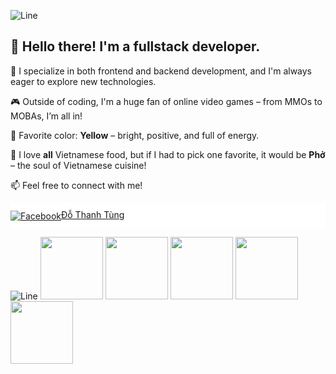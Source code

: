 ![Line](https://user-images.githubusercontent.com/74038190/212284100-561aa473-3905-4a80-b561-0d28506553ee.gif)
## 👋 Hello there! I'm a fullstack developer.

🎯 I specialize in both frontend and backend development, and I'm always eager to explore new technologies.

🎮 Outside of coding, I'm a huge fan of online video games – from MMOs to MOBAs, I’m all in!

💛 Favorite color: **Yellow** – bright, positive, and full of energy.

🍜 I love **all** Vietnamese food, but if I had to pick one favorite, it would be **Phở** – the soul of Vietnamese cuisine!

📫 Feel free to connect with me!
<div>
  <div style="display:flex; align-items: center; height: 40px; background-color: white"> 
    <a href="https://www.facebook.com/thanhtung.bbv" target="_blank">
        <img src="https://cdn-icons-png.flaticon.com/24/733/733547.png" alt="Facebook" style="vertical-align:middle;" />Đỗ Thanh Tùng
    </a>
  </div>
</div>

![Line](https://user-images.githubusercontent.com/74038190/212284100-561aa473-3905-4a80-b561-0d28506553ee.gif)
<img src="https://user-images.githubusercontent.com/74038190/216655848-cf4d7bed-52aa-4740-8c67-1832472051ec.gif" alt="" width="100"/>
<img src="https://user-images.githubusercontent.com/74038190/212257454-16e3712e-945a-4ca2-b238-408ad0bf87e6.gif" alt="" width="100"/>
<img src="https://user-images.githubusercontent.com/74038190/212257472-08e52665-c503-4bd9-aa20-f5a4dae769b5.gif" alt="" width="100"/>
<img src="https://user-images.githubusercontent.com/74038190/212257467-871d32b7-e401-42e8-a166-fcfd7baa4c6b.gif" alt="" width="100"/>
<img src="https://user-images.githubusercontent.com/74038190/212257460-738ff738-247f-4445-a718-cdd0ca76e2db.gif" alt="" width="100"/>




